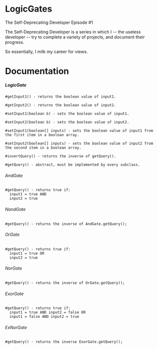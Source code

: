 # LogicGates
The Self-Deprecating Developer Episode #1

The Self-Deprecating Developer is a series in which I -- the useless developer -- try to complete a variety of projects, and document their progress.

So essentially, I milk my career for views.

# Documentation

##### LogicGate
```
#getInput1() - returns the boolean value of input1.

#getInput2() - returns the boolean value of input2.

#setInput1(boolean b) - sets the boolean value of input1.

#setInput2(boolean b) - sets the boolean value of input2.

#setInput1(boolean[] inputs) - sets the boolean value of input1 from the first item in a boolean array.

#setInput2(boolean[] inputs) - sets the boolean value of input2 from the second item in a boolean array.

#invertQuery() - returns the inverse of getQuery().

#getQuery() - abstract, must be implemented by every subclass.
```

###### AndGate
```
#getQuery() - returns true if:
  input1 = true AND
  input2 = true
```

###### NandGate
```
#getQuery() - returns the inverse of AndGate.getQuery();
```

###### OrGate
```
#getQuery() - returns true if:
  input1 = true OR
  input2 = true
```

###### NorGate
```
#getQuery() - returns the inverse of OrGate.getQuery();
```

###### ExorGate
```
#getQuery() - returns true if:
  input1 = true AND input2 = false OR
  input1 = false AND input2 = true
```

###### ExNorGate
```
#getQuery() - returns the inverse ExorGate.getQuery();
```
